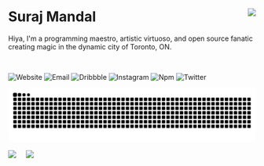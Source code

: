 <h1 align="left">Suraj Mandal<img src="https://visitcount.itsvg.in/api?id=surajmandalcell&label=Profile%20Views&color=9&icon=0&pretty=true" align="right" /></h1>

Hiya, I'm a programming maestro, artistic virtuoso, and open source fanatic creating magic in the dynamic city of Toronto, ON.

<br />

![Website](https://img.shields.io/website?url=https%3A%2F%2Fsurajmandal.in)
![Email](https://img.shields.io/badge/email-%E2%9C%89%EF%B8%8F-blue)
![Dribbble](https://img.shields.io/badge/dribbble-4-pink)
![Instagram](https://img.shields.io/badge/instagram-%F0%9F%91%8D-fd1d1d)
![Npm](https://img.shields.io/badge/npm-1%20pkg-green)
![Twitter](https://img.shields.io/twitter/url?style=social&url=https%3A%2F%2Ftwitter.com%2Fsurajmandalcell)

<picture>
  <source media="(prefers-color-scheme: dark)" srcset="dist/github-snake.svg?color_snake=#4489ec&color_dots=#2d333b,#14482e,#067238,#2dab47,#38d353" />
  <source media="(prefers-color-scheme: light)" srcset="dist/github-snake.svg" />
  <img alt="github-snake" src="dist/github-snake.svg" />
</picture>

<p align="left">
    <img src="https://firebasestorage.googleapis.com/v0/b/suraj-personal.appspot.com/o/gh%2Fstreak-image.svg?alt=media&token=3842b9a7-6e85-491d-99ca-e526accd3dd2" width="49.5%">
    &nbsp; &nbsp;
    <img src="https://firebasestorage.googleapis.com/v0/b/suraj-personal.appspot.com/o/gh%2Fstats-image.svg?alt=media&token=f3a64122-1195-4c8d-9000-ef08675a52f4" width="45%">
</p>
